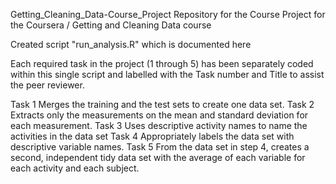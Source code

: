 Getting_Cleaning_Data-Course_Project
Repository for the Course Project for the Coursera / Getting and Cleaning Data course

Created script
"run_analysis.R"
which is documented here
 
Each required task in the project (1 through 5) has been separately coded within this single
script and labelled with the Task number and Title to assist the peer reviewer.

Task 1
Merges the training and the test sets to create one data set.
Task 2
Extracts only the measurements on the mean and standard deviation for each measurement. 
Task 3 
Uses descriptive activity names to name the activities in the data set
Task 4
Appropriately labels the data set with descriptive variable names. 
Task 5
From the data set in step 4, creates a second, independent tidy data set with the average of each variable for each activity and each subject.
